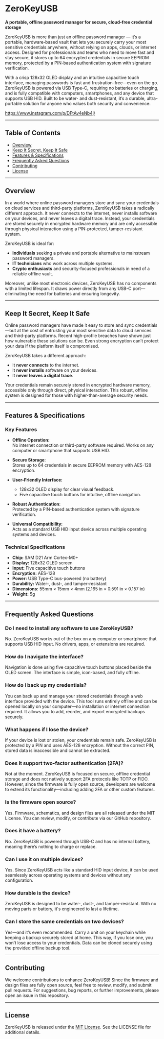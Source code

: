 # ZeroKeyUSB

**A portable, offline password manager for secure, cloud-free credential storage**

ZeroKeyUSB is more than just an offline password manager — it’s a portable, hardware-based vault that lets you securely carry your most sensitive credentials anywhere, without relying on apps, clouds, or internet access. Designed for professionals and teams who need to move fast and stay secure, it stores up to 64 encrypted credentials in secure EEPROM memory, protected by a PIN-based authentication system with signature verification.

With a crisp 128x32 OLED display and an intuitive capacitive touch interface, managing passwords is fast and frustration-free—even on the go. ZeroKeyUSB is powered via USB Type-C, requiring no batteries or charging, and is fully compatible with computers, smartphones, and any device that supports USB HID. Built to be water- and dust-resistant, it’s a durable, ultra-portable solution for anyone who values both security and convenience.

https://www.instagram.com/p/DFtAv4eNb4j/

---

## Table of Contents

- [Overview](#overview)
- [Keep It Secret, Keep It Safe](#keep-it-secret-keep-it-safe)
- [Features & Specifications](#features--specifications)
- [Frequently Asked Questions](#frequently-asked-questions)
- [Contributing](#contributing)
- [License](#license)

---

## Overview

In a world where online password managers store and sync your credentials on cloud services and third-party platforms, ZeroKeyUSB takes a radically different approach. It never connects to the internet, never installs software on your devices, and never leaves a digital trace. Instead, your credentials are stored securely in encrypted hardware memory and are only accessible through physical interaction using a PIN-protected, tamper-resistant system.

ZeroKeyUSB is ideal for:
- **Individuals** seeking a private and portable alternative to mainstream password managers.
- **IT technicians** who work across multiple systems.
- **Crypto enthusiasts** and security-focused professionals in need of a reliable offline vault.

Moreover, unlike most electronic devices, ZeroKeyUSB has no components with a limited lifespan. It draws power directly from any USB-C port—eliminating the need for batteries and ensuring longevity.

---

## Keep It Secret, Keep It Safe

Online password managers have made it easy to store and sync credentials—but at the cost of entrusting your most sensitive data to cloud services and third-party platforms. Recent high-profile breaches have shown just how vulnerable these solutions can be. Even strong encryption can’t protect your data if the platform itself is compromised.

ZeroKeyUSB takes a different approach:  
- It **never connects** to the internet.  
- It **never installs** software on your devices.  
- It **never leaves a digital trace**.

Your credentials remain securely stored in encrypted hardware memory, accessible only through direct, physical interaction. This robust, offline system is designed for those with higher-than-average security needs.

---

## Features & Specifications

### Key Features
- **Offline Operation:**  
  No internet connection or third-party software required. Works on any computer or smartphone that supports USB HID.
  
- **Secure Storage:**  
  Stores up to 64 credentials in secure EEPROM memory with AES-128 encryption.
  
- **User-Friendly Interface:**  
  - 128x32 OLED display for clear visual feedback.  
  - Five capacitive touch buttons for intuitive, offline navigation.
  
- **Robust Authentication:**  
  Protected by a PIN-based authentication system with signature verification.

- **Universal Compatibility:**  
  Acts as a standard USB HID input device across multiple operating systems and devices.

### Technical Specifications
- **Chip:** SAM D21 Arm Cortex-M0+
- **Display:** 128x32 OLED screen
- **Input:** Five capacitive touch buttons
- **Encryption:** AES-128
- **Power:** USB Type-C bus-powered (no battery)
- **Durability:** Water-, dust-, and tamper-resistant
- **Dimensions:** 55mm × 15mm × 4mm (2.165 in × 0.591 in × 0.157 in)
- **Weight:** 5g

---

## Frequently Asked Questions

### Do I need to install any software to use ZeroKeyUSB?
No. ZeroKeyUSB works out of the box on any computer or smartphone that supports USB HID input. No drivers, apps, or extensions are required.

### How do I navigate the interface?
Navigation is done using five capacitive touch buttons placed beside the OLED screen. The interface is simple, icon-based, and fully offline.

### How do I back up my credentials?
You can back up and manage your stored credentials through a web interface provided with the device. This tool runs entirely offline and can be opened locally on your computer—no installation or internet connection required. It allows you to add, reorder, and export encrypted backups securely.

### What happens if I lose the device?
If your device is lost or stolen, your credentials remain safe. ZeroKeyUSB is protected by a PIN and uses AES-128 encryption. Without the correct PIN, stored data is inaccessible and cannot be extracted.

### Does it support two-factor authentication (2FA)?
Not at the moment. ZeroKeyUSB is focused on secure, offline credential storage and does not natively support 2FA protocols like TOTP or FIDO. However, since the firmware is fully open source, developers are welcome to extend its functionality—including adding 2FA or other custom features.

### Is the firmware open source?
Yes. Firmware, schematics, and design files are all released under the MIT License. You can review, modify, or contribute via our GitHub repository.

### Does it have a battery?
No. ZeroKeyUSB is powered through USB-C and has no internal battery, meaning there’s nothing to charge or replace.

### Can I use it on multiple devices?
Yes. Since ZeroKeyUSB acts like a standard HID input device, it can be used seamlessly across operating systems and devices without any configuration.

### How durable is the device?
ZeroKeyUSB is designed to be water-, dust-, and tamper-resistant. With no moving parts or battery, it's engineered to last a lifetime.

### Can I store the same credentials on two devices?
Yes—and it’s even recommended. Carry a unit on your keychain while keeping a backup securely stored at home. This way, if you lose one, you won’t lose access to your credentials. Data can be cloned securely using the provided offline backup tool.

---

## Contributing

We welcome contributions to enhance ZeroKeyUSB! Since the firmware and design files are fully open source, feel free to review, modify, and submit pull requests. For suggestions, bug reports, or further improvements, please open an issue in this repository.

---

## License

ZeroKeyUSB is released under the [MIT License](LICENSE). See the LICENSE file for additional details.
